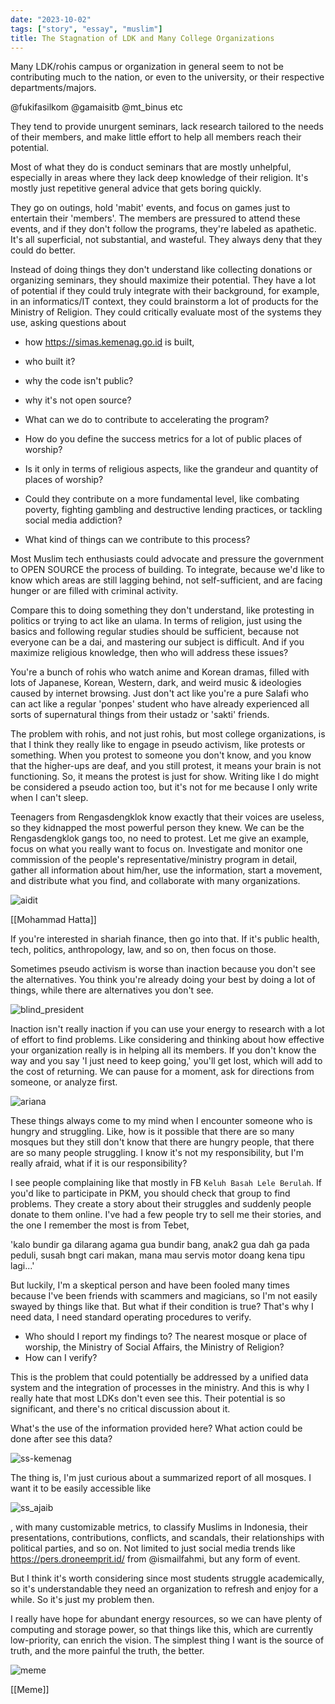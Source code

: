 ```yaml
---
date: "2023-10-02"
tags: ["story", "essay", "muslim"]
title: The Stagnation of LDK and Many College Organizations
---
```


Many LDK/rohis campus or organization in general seem to not be contributing much to the nation, or even to the university, or their respective departments/majors.

@fukifasilkom @gamaisitb @mt_binus etc

They tend to provide unurgent seminars, lack research tailored to the needs of their members, and make little effort to help all members reach their potential.

Most of what they do is conduct seminars that are mostly unhelpful, especially in areas where they lack deep knowledge of their religion. It's mostly just repetitive general advice that gets boring quickly.

They go on outings, hold 'mabit' events, and focus on games just to entertain their 'members'. The members are pressured to attend these events, and if they don't follow the programs, they're labeled as apathetic. It's all superficial, not substantial, and wasteful. They always deny that they could do better.

Instead of doing things they don't understand like collecting donations or organizing seminars, they should maximize their potential. They have a lot of potential if they could truly integrate with their background, for example, in an informatics/IT context, they could brainstorm a lot of products for the Ministry of Religion. They could critically evaluate most of the systems they use, asking questions about 

- how https://simas.kemenag.go.id is built, 
- who built it?
- why the code isn't public?
- why it's not open source?
- What can we do to contribute to accelerating the program?

- How do you define the success metrics for a lot of public places of worship? 
- Is it only in terms of religious aspects, like the grandeur and quantity of places of worship?
- Could they contribute on a more fundamental level, like combating poverty, fighting gambling and destructive lending practices, or tackling social media addiction? 
- What kind of things can we contribute to this process?

Most Muslim tech enthusiasts could advocate and pressure the government to OPEN SOURCE the process of building. To integrate, because we'd like to know which areas are still lagging behind, not self-sufficient, and are facing hunger or are filled with criminal activity.

Compare this to doing something they don't understand, like protesting in politics or trying to act like an ulama. In terms of religion, just using the basics and following regular studies should be sufficient, because not everyone can be a dai, and mastering our subject is difficult. And if you maximize religious knowledge, then who will address these issues?

You're a bunch of rohis who watch anime and Korean dramas, filled with lots of Japanese, Korean, Western, dark, and weird music & ideologies caused by internet browsing. Just don't act like you're a pure Salafi who can act like a regular 'ponpes' student who have already experienced all sorts of supernatural things from their ustadz or 'sakti' friends.

The problem with rohis, and not just rohis, but most college organizations, is that I think they really like to engage in pseudo activism, like protests or something. When you protest to someone you don't know, and you know that the higher-ups are deaf, and you still protest, it means your brain is not functioning. So, it means the protest is just for show. Writing like I do might be considered a pseudo action too, but it's not for me because I only write when I can't sleep.

Teenagers from Rengasdengklok know exactly that their voices are useless, so they kidnapped the most powerful person they knew. We can be the Rengasdengklok gangs too, no need to protest. Let me give an example, focus on what you really want to focus on. Investigate and monitor one commission of the people's representative/ministry program in detail, gather all information about him/her, use the information, start a movement, and distribute what you find, and collaborate with many organizations.

![aidit](https://cdn2.tstatic.net/manado/foto/bank/images/golongan-muda-menculik-soekarno-dan-mohamad-hatta1.jpg)

[[Mohammad Hatta]]

If you're interested in shariah finance, then go into that. If it's public health, tech, politics, anthropology, law, and so on, then focus on those.

Sometimes pseudo activism is worse than inaction because you don't see the alternatives. You think you're already doing your best by doing a lot of things, while there are alternatives you don't see.

![blind_president](https://catatankemalasan.files.wordpress.com/2023/10/president-copy.png)


Inaction isn't really inaction if you can use your energy to research with a lot of effort to find problems. Like considering and thinking about how effective your organization really is in helping all its members. If you don't know the way and you say 'I just need to keep going,' you'll get lost, which will add to the cost of returning. We can pause for a moment, ask for directions from someone, or analyze first.

![ariana](https://i.pinimg.com/originals/92/73/f5/9273f5e77abe3a07b4ea3a86b03088d9.png)

These things always come to my mind when I encounter someone who is hungry and struggling. Like, how is it possible that there are so many mosques but they still don't know that there are hungry people, that there are so many people struggling. I know it's not my responsibility, but I'm really afraid, what if it is our responsibility?

I see people complaining like that mostly in FB `Keluh Basah Lele Berulah`. If you'd like to participate in PKM, you should check that group to find problems. They create a story about their struggles and suddenly people donate to them online. I've had a few people try to sell me their stories, and the one I remember the most is from Tebet, 

'kalo bundir ga dilarang agama gua bundir bang, anak2 gua dah ga pada peduli, susah bngt cari makan, mana mau servis motor doang kena tipu lagi...' 

But luckily, I'm a skeptical person and have been fooled many times because I've been friends with scammers and magicians, so I'm not easily swayed by things like that. But what if their condition is true? That's why I need data, I need standard operating procedures to verify.

- Who should I report my findings to? The nearest mosque or place of worship, the Ministry of Social Affairs, the Ministry of Religion? 
- How can I verify? 

This is the problem that could potentially be addressed by a unified data system and the integration of processes in the ministry. And this is why I really hate that most LDKs don't even see this. Their potential is so significant, and there's no critical discussion about it. 

What's the use of the information provided here? What action could be done after see this data?

![ss-kemenag](https://catatankemalasan.files.wordpress.com/2023/10/screencapture-simas-kemenag-go-id-profil-masjid-19-2023-10-02-21_41_15.png)

The thing is, I'm just curious about a summarized report of all mosques. I want it to be easily accessible like 

![ss_ajaib](https://storage.googleapis.com/finansialku_media/wordpress_media/2020/06/44457832-terbaru-dari-ajaib-ss-05b-finansialku.jpg)

, with many customizable metrics, to classify Muslims in Indonesia, their presentations, contributions, conflicts, and scandals, their relationships with political parties, and so on. Not limited to just social media trends like https://pers.droneemprit.id/ from @ismailfahmi, but any form of event.

But I think it's worth considering since most students struggle academically, so it's understandable they need an organization to refresh and enjoy for a while. So it's just my problem then.

I really have hope for abundant energy resources, so we can have plenty of computing and storage power, so that things like this, which are currently low-priority, can enrich the vision. The simplest thing I want is the source of truth, and the more painful the truth, the better.

![meme](https://i.imgflip.com/815s96.jpg)

[[Meme]]